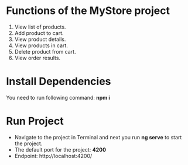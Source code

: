 # Functions of the MyStore project
1. View list of products.
2. Add product to cart.
3. View product details.
4. View products in cart.
5. Delete product from cart.
6. View order results.

# Install Dependencies
You need to run following command: **npm i**

# Run Project
- Navigate to the project in Terminal and next you run **ng serve** to start the project.
- The default port for the project: **4200**
- Endpoint: http://localhost:4200/

